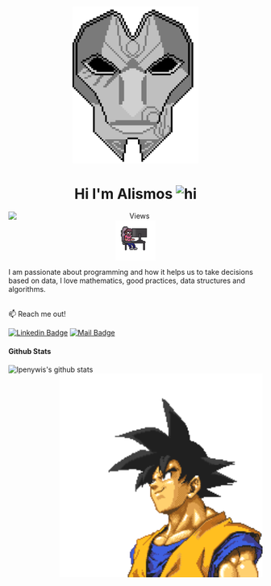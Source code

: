 <p align="center">
  <img width="250px" src="assets/images/Alismos-mask.png" />
</p>
<h1 align="center"> Hi I'm Alismos <img src="https://user-images.githubusercontent.com/1303154/88677602-1635ba80-d120-11ea-84d8-d263ba5fc3c0.gif" width="28px" alt="hi"> </h1> 

<p align="center">
    <img style="display: block;" src="https://komarev.com/ghpvc/?username=Alismos&label=Profile"
    alt="Views" />
    <img style="display: block;" src="assets/images/man-coding.gif" alt="Coding" width="80px">
</p>
I am passionate about programming and how it helps us to take decisions based on data, I love mathematics, good practices, data structures and algorithms.
<br>
<br>

:mailbox: Reach me out!

[![Linkedin Badge](https://img.shields.io/badge/-Alismos-0e76a8?style=flat&labelColor=0e76a8&logo=linkedin&logoColor=white)](https://www.linkedin.com/in/duvan-ramirez-469434222/) [![Mail Badge](https://img.shields.io/badge/-@duvan.ramirezs-e84393?style=flat&labelColor=e84393&logo=instagram&logoColor=white)](https://www.instagram.com/duvan.ramirezs/)
<br>

#### Github Stats

![Ipenywis's github stats](https://github-readme-stats.vercel.app/api?username=Alismos&count_private=true&theme=tokyonight&hide=contribs,prs)
<br>
<img align="right" style="display: block; margin-bot: 0;" src="assets/images/goku.gif" alt="Coding" width="80%">



